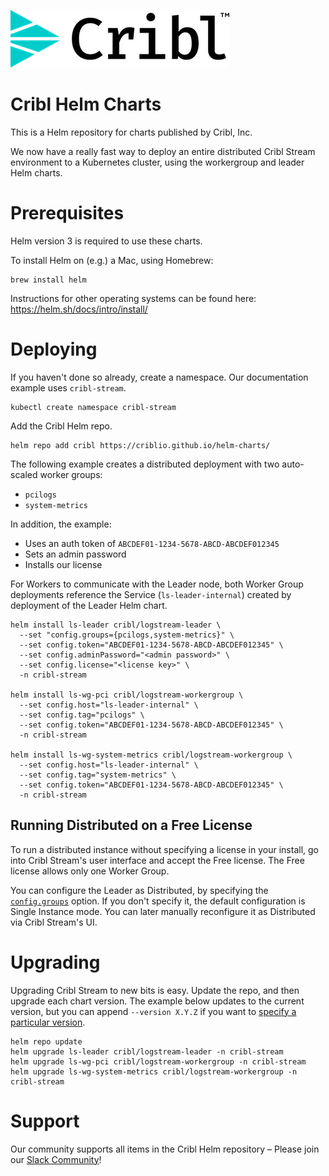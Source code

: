 ![Cribl Logo](images/Cribl_Logo_Color_TM.png)
# Cribl Helm Charts

This is a Helm repository for charts published by Cribl, Inc.
 
We now have a really fast way to deploy an entire distributed Cribl Stream environment to a Kubernetes cluster, using the workergroup and leader Helm charts. 

# Prerequisites

Helm version 3 is required to use these charts.

To install Helm on (e.g.) a Mac, using Homebrew:

```
brew install helm
```

Instructions for other operating systems can be found here: https://helm.sh/docs/intro/install/

# Deploying

If you haven't done so already, create a namespace. Our documentation example uses `cribl-stream`.

```
kubectl create namespace cribl-stream
```

Add the Cribl Helm repo.

```
helm repo add cribl https://criblio.github.io/helm-charts/
```

The following example creates a distributed deployment with two auto-scaled worker groups:
- `pcilogs` 
- `system-metrics`

In addition, the example:

- Uses an auth token of `ABCDEF01-1234-5678-ABCD-ABCDEF012345`
- Sets an admin password
- Installs our license

For Workers to communicate with the Leader node, both Worker Group deployments reference the Service (`ls-leader-internal`) created by deployment of the Leader Helm chart.

```shell
helm install ls-leader cribl/logstream-leader \
  --set "config.groups={pcilogs,system-metrics}" \
  --set config.token="ABCDEF01-1234-5678-ABCD-ABCDEF012345" \
  --set config.adminPassword="<admin password>" \
  --set config.license="<license key>" \
  -n cribl-stream

helm install ls-wg-pci cribl/logstream-workergroup \
  --set config.host="ls-leader-internal" \
  --set config.tag="pcilogs" \
  --set config.token="ABCDEF01-1234-5678-ABCD-ABCDEF012345" \
  -n cribl-stream

helm install ls-wg-system-metrics cribl/logstream-workergroup \
  --set config.host="ls-leader-internal" \
  --set config.tag="system-metrics" \
  --set config.token="ABCDEF01-1234-5678-ABCD-ABCDEF012345" \
  -n cribl-stream
```

## Running Distributed on a Free License

To run a distributed instance without specifying a license in your install, go into Cribl Stream's user interface and accept the Free license. The Free license allows only one Worker Group. 

You can configure the Leader as Distributed, by specifying the [`config.groups`](https://docs.cribl.io/stream/deploy-distributed#using-yaml-config-file) option. If you don't specify it, the default configuration is Single Instance mode. You can later manually reconfigure it as Distributed via Cribl Stream's UI.

# Upgrading

Upgrading Cribl Stream to new bits is easy. Update the repo, and then upgrade each chart version. The example below updates to the current version, but you can append `--version X.Y.Z` if you want to [specify a particular version](https://helm.sh/docs/helm/helm_upgrade/).

```
helm repo update
helm upgrade ls-leader cribl/logstream-leader -n cribl-stream
helm upgrade ls-wg-pci cribl/logstream-workergroup -n cribl-stream
helm upgrade ls-wg-system-metrics cribl/logstream-workergroup -n cribl-stream
```

# Support

Our community supports all items in the Cribl Helm repository – Please join our [Slack Community](https://cribl.io/community/)!
